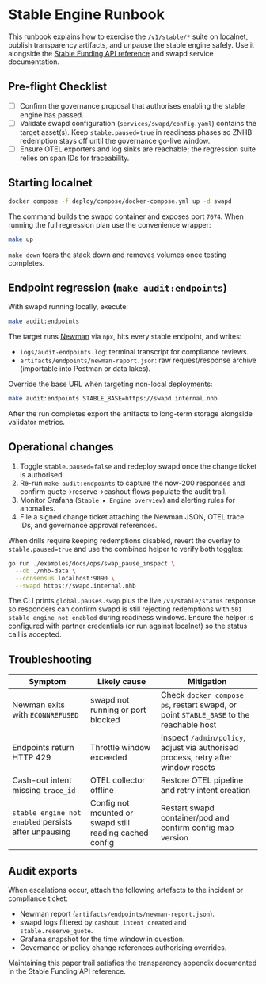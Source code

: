 # Stable Engine Runbook

This runbook explains how to exercise the `/v1/stable/*` suite on localnet, publish transparency artifacts, and unpause the stable engine safely. Use it alongside the [Stable Funding API reference](../swap/stable-api.md) and swapd service documentation.

## Pre-flight Checklist

- [ ] Confirm the governance proposal that authorises enabling the stable engine has passed.
- [ ] Validate swapd configuration (`services/swapd/config.yaml`) contains the target asset(s). Keep `stable.paused=true` in readiness phases so ZNHB redemption stays off until the governance go-live window.
- [ ] Ensure OTEL exporters and log sinks are reachable; the regression suite relies on span IDs for traceability.

## Starting localnet

```bash
docker compose -f deploy/compose/docker-compose.yml up -d swapd
```

The command builds the swapd container and exposes port `7074`. When running the full regression plan use the convenience wrapper:

```bash
make up
```

`make down` tears the stack down and removes volumes once testing completes.

## Endpoint regression (`make audit:endpoints`)

With swapd running locally, execute:

```bash
make audit:endpoints
```

The target runs [Newman](https://github.com/postmanlabs/newman) via `npx`, hits every stable endpoint, and writes:

- `logs/audit-endpoints.log`: terminal transcript for compliance reviews.
- `artifacts/endpoints/newman-report.json`: raw request/response archive (importable into Postman or data lakes).

Override the base URL when targeting non-local deployments:

```bash
make audit:endpoints STABLE_BASE=https://swapd.internal.nhb
```

After the run completes export the artifacts to long-term storage alongside validator metrics.

## Operational changes

1. Toggle `stable.paused=false` and redeploy swapd once the change ticket is authorised.
2. Re-run `make audit:endpoints` to capture the now-200 responses and confirm quote→reserve→cashout flows populate the audit trail.
3. Monitor Grafana (`Stable ▸ Engine overview`) and alerting rules for anomalies.
4. File a signed change ticket attaching the Newman JSON, OTEL trace IDs, and governance approval references.

When drills require keeping redemptions disabled, revert the overlay to `stable.paused=true` and use the combined helper to verify both toggles:

```bash
go run ./examples/docs/ops/swap_pause_inspect \
  --db ./nhb-data \
  --consensus localhost:9090 \
  --swapd https://swapd.internal.nhb
```

The CLI prints `global.pauses.swap` plus the live `/v1/stable/status` response so responders can confirm swapd is still rejecting redemptions with `501 stable engine not enabled` during readiness windows. Ensure the helper is configured with partner credentials (or run against localnet) so the status call is accepted.

## Troubleshooting

| Symptom | Likely cause | Mitigation |
| ------- | ------------ | ---------- |
| Newman exits with `ECONNREFUSED` | swapd not running or port blocked | Check `docker compose ps`, restart swapd, or point `STABLE_BASE` to the reachable host |
| Endpoints return HTTP 429 | Throttle window exceeded | Inspect `/admin/policy`, adjust via authorised process, retry after window resets |
| Cash-out intent missing `trace_id` | OTEL collector offline | Restore OTEL pipeline and retry intent creation |
| `stable engine not enabled` persists after unpausing | Config not mounted or swapd still reading cached config | Restart swapd container/pod and confirm config map version |

## Audit exports

When escalations occur, attach the following artefacts to the incident or compliance ticket:

- Newman report (`artifacts/endpoints/newman-report.json`).
- swapd logs filtered by `cashout intent created` and `stable.reserve_quote`.
- Grafana snapshot for the time window in question.
- Governance or policy change references authorising overrides.

Maintaining this paper trail satisfies the transparency appendix documented in the Stable Funding API reference.
